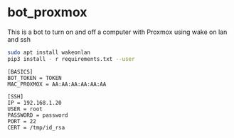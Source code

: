 # bot\_proxmox
This is a bot to turn on and off a computer with Proxmox using wake on lan and ssh



```bash
sudo apt install wakeonlan
pip3 install - r requirements.txt --user
```
 

```
[BASICS]
BOT_TOKEN = TOKEN
MAC_PROXMOX = AA:AA:AA:AA:AA:AA

[SSH]
IP = 192.168.1.20
USER = root
PASSWORD = password
PORT = 22
CERT = /tmp/id_rsa
```
